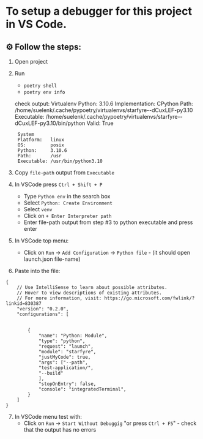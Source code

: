 # To setup a debugger for this project in VS Code.

## ⚙️ Follow the steps:

1. Open project
2. Run
	- `poetry shell`
	- `poetry env info`

	check output:
		Virtualenv
		Python:         3.10.6
		Implementation: CPython
		Path:           /home/suelenk/.cache/pypoetry/virtualenvs/starfyre--dCuxLEF-py3.10
		Executable:     /home/suelenk/.cache/pypoetry/virtualenvs/starfyre--dCuxLEF-py3.10/bin/python
		Valid:          True

		System
		Platform:   linux
		OS:         posix
		Python:     3.10.6
		Path:       /usr
		Executable: /usr/bin/python3.10

3. Copy `file-path` output from `Executable`
4. In VSCode press `Ctrl + Shift + P`
    - Type `Python env` in the search box 
    - Select `Python: Create Environment`
	- Select `venv`
    - Click on `+ Enter Interpreter path`
    - Enter file-path output from step #3 to python executable and press enter
5. In VSCode top menu:
    - Click on `Run` -> `Add Configuration` -> `Python file` - (it should open launch.json file-name)
6. Paste into the file:
```
{
    // Use IntelliSense to learn about possible attributes.
    // Hover to view descriptions of existing attributes.
    // For more information, visit: https://go.microsoft.com/fwlink/?linkid=830387
    "version": "0.2.0",
    "configurations": [
        
        
        {
            "name": "Python: Module",
            "type": "python",
            "request": "launch",
            "module": "starfyre",
            "justMyCode": true,
            "args": ["--path",
            "test-application/",
            "--build"
            ],
            "stopOnEntry": false,
            "console": "integratedTerminal",
        }
    ]
}
```
7. In VSCode menu test with:
    - Click on `Run` -> `Start Without Debuggig` "or press `Ctrl + F5`" - check that the output has no errors
	